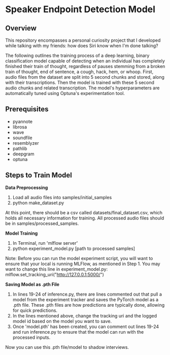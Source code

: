 # Speaker Endpoint Detection Model

## Overview
This repository encompasses a personal curiosity project that I developed while talking with my friends: how does Siri know when I'm done talking?

The following outlines the training process of a deep learning, binary classification model capable of detecting when an individual has completely finished their train of thought,    regardless of pauses stemming from a broken train of thought, end of sentence, a cough, hack, hem, or whoop. 
First, audio files from the dataset are split into 5 second chunks and stored, along with their transcriptions. Then the model is trained with these 5 second audio chunks and 
related transcription. The model's hyperparameters are automatically tuned using Optuna's experimentation tool.

## Prerequisites
* pyannote
* librosa
* wave
* soundfile
* resemblyzer
* pathlib
* deepgram
* optuna

## Steps to Train Model

**Data Preprocessing**
1. Load all audio files into samples/initial_samples
2. python make_dataset.py

At this point, there should be a csv called datasets/final_dataset.csv, which holds all necessary information for training. All processed audio files should be in samples/processed_samples.

**Model Training**
1. In Terminal, run 'mlflow server'
2. python experiment_model.py [path to processed samples]

Note: Before you can run the model experiment script, you will want to ensure that your local is running MLFlow, as mentioned in Step 1. You may want to change this line in 
experiment_model.py: mlflow.set_tracking_uri("http://127.0.0.1:5000/")

**Saving Model as .pth File**
1. In lines 19-24 of inference.py, there are lines commented out that pull a model from the experiment tracker and saves the PyTorch model as a .pth file. These .pth files are how predictions
are typically done, allowing for quick predictions.
2. In the lines mentioned above, change the tracking uri and the logged model id based on the model you want to save.
3. Once 'model.pth' has been created, you can comment out lines 19-24 and run inference.py to ensure that the model can run with the processed inputs.

Now you can use this .pth file/model to shadow interviews.


